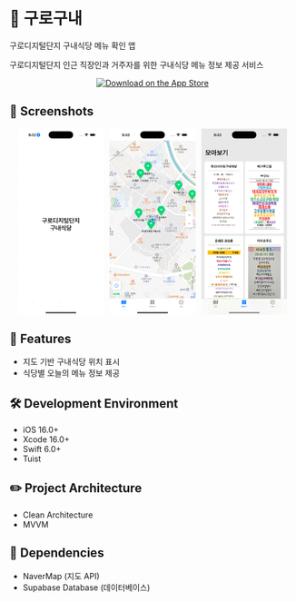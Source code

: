 # 🏢 구로구내  
구로디지털단지 구내식당 메뉴 확인 앱  

구로디지털단지 인근 직장인과 거주자를 위한 구내식당 메뉴 정보 제공 서비스  

<p align="center">
  <a href="https://apps.apple.com/kr/app/%EA%B5%AC%EB%94%94%EA%B5%AC%EB%82%B4/id6742560938">
    <img src="https://developer.apple.com/assets/elements/badges/download-on-the-app-store.svg" alt="Download on the App Store" style="width: 180px;">
  </a>
</p>

## 📱 Screenshots  
<div style="display: flex; justify-content: center; gap: 10px;">
  <img src="Docs/images/1.png" width="30%" />
  <img src="Docs/images/2.png" width="30%" />
  <img src="Docs/images/3.png" width="30%" />
</div>

## 📱 Features  
- 지도 기반 구내식당 위치 표시  
- 식당별 오늘의 메뉴 정보 제공

## 🛠 Development Environment  
- iOS 16.0+  
- Xcode 16.0+  
- Swift 6.0+  
- Tuist

## ✏️ Project Architecture  
- Clean Architecture
- MVVM

## 🎁 Dependencies  
- NaverMap (지도 API)  
- Supabase Database (데이터베이스)  
<!-- - 🔔 UNUserNotificationCenter (푸시 알림)   -->
